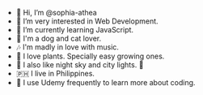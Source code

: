 - 👋 Hi, I’m @sophia-athea
- 👀 I’m very interested in Web Development.
- 🌱 I’m currently learning JavaScript.
- 🐾 I'm a dog and cat lover. 
- 🎶 I'm madly in love with music.
- 🌷 I love plants. Specially easy growing ones. 
- 🌌 I also like night sky and city lights. 🌃
- 🇵🇭 I live in Philippines. 
- 📔 I use Udemy frequently to learn more about coding. 

<!---
sophia-athea/sophia-athea is a ✨ special ✨ repository because its `README.md` (this file) appears on your GitHub profile.
You can click the Preview link to take a look at your changes.
--->
